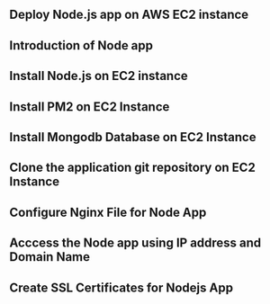 ## Deploy Node.js app on AWS EC2 instance

## Introduction of Node app

## Install Node.js on EC2 instance

## Install PM2 on EC2 Instance

## Install Mongodb Database on EC2 Instance

## Clone the application git repository on EC2 Instance

## Configure Nginx File for Node App

## Acccess the Node app using IP address and Domain Name

## Create SSL Certificates for Nodejs App

